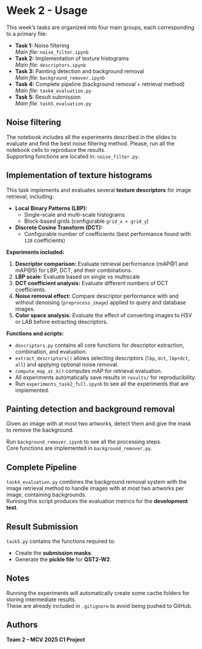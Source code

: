 # Week 2 - Usage

This week’s tasks are organized into four main groups, each corresponding to a primary file:

- **Task 1:** Noise filtering  
  _Main file:_ `noise_filter.ipynb`
- **Task 2:** Implementation of texture histograms  
  _Main file:_ `descriptors.ipynb`  
- **Task 3:** Painting detection and background removal  
  _Main file:_ `background_remover.ipynb`  
- **Task 4:** Complete pipeline (background removal + retrieval method)  
  _Main file:_ `task4_evaluation.py`
- **Task 5:** Result submission  
  _Main file:_ `task5_evaluation.py`

## Noise filtering

The notebook includes all the experiments described in the slides to evaluate and find the best noise filtering method. Please, run all the notebook cells to reproduce the results.  
Supporting functions are located in: `noise_filter.py`.

## Implementation of texture histograms

This task implements and evaluates several **texture descriptors** for image retrieval, including:

- **Local Binary Patterns (LBP):**  
  - Single-scale and multi-scale histograms  
  - Block-based grids (configurable `grid_x × grid_y`)  
- **Discrete Cosine Transform (DCT):**  
  - Configurable number of coefficients (best performance found with `128` coefficients)  
 

**Experiments included:**

1. **Descriptor comparison:** Evaluate retrieval performance (mAP@1 and mAP@5) for LBP, DCT, and their combinations.  
2. **LBP scale:** Evaluate based on single vs multiscale  
3. **DCT coefficient analysis:** Evaluate different numbers of DCT coefficients.  
4. **Noise removal effect:** Compare descriptor performance with and without denoising (`preprocess_image`) applied to query and database images.  
5. **Color space analysis:** Evaluate the effect of converting images to HSV or LAB before extracting descriptors.  

**Functions and scripts:**  
- `descriptors.py` contains all core functions for descriptor extraction, combination, and evaluation.  
- `extract_descriptors()` allows selecting descriptors (`lbp`, `dct`, `lbp+dct`, `all`) and applying optional noise removal.  
- `compute_map_at_k()` computes mAP for retrieval evaluation.  
- All experiments automatically save results in `results/` for reproducibility.
- Run `experiments_task2_full.ipynb` to see all the experiments that are implemented.

## Painting detection and background removal

Given an image with at most two artworks, detect them and give the mask to remove the background.

Run `background_remover.ipynb` to see all the processing steps.  
Core functions are implemented in `background_remover.py`.

## Complete Pipeline

`task4_evaluation.py` combines the background removal system with the image retrieval method to handle images with at most two artworks per image, containing backgrounds.  
Running this script produces the evaluation metrics for the **development test**.

## Result Submission

`task5.py` contains the functions required to:
- Create the **submission masks**.  
- Generate the **pickle file** for **QST2-W2**.

## Notes

Running the experiments will automatically create some cache folders for storing intermediate results.  
These are already included in `.gitignore` to avoid being pushed to GitHub.

## Authors

**Team 2 – MCV 2025 C1 Project**
